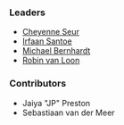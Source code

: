 ### Leaders
* [Cheyenne Seur](mailto:cheyenne.seur@gmail.com)
* [Irfaan Santoe](mailto:irfaan.santoe@owasp.org)
* [Michael Bernhardt](https://de.linkedin.com/in/michael-bernhardt-cyber)
* [Robin van Loon](mailto:robin.vanloon@owasp.org)

### Contributors
* Jaiya "JP" Preston
* Sebastiaan van der Meer
